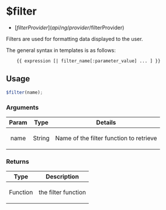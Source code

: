 



# $filter


* [$filterProvider](api/ng/provider/$filterProvider)








Filters are used for formatting data displayed to the user.

The general syntax in templates is as follows:

        {{ expression [| filter_name[:parameter_value] ... ] }}







  

## Usage
```js
$filter(name);
```





### Arguments

| Param | Type | Details |
| :--: | :--: | :--: |
| name | String | <p>Name of the filter function to retrieve</p>  |

### Returns

| Type | Description |
| :--: | :--: |
| Function | <p>the filter function</p>  |








